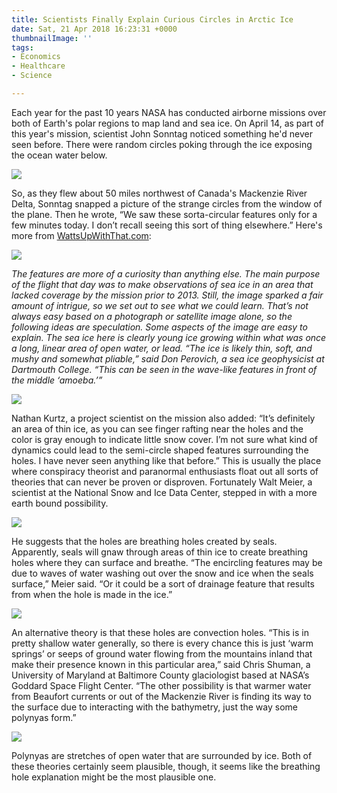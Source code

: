 ```yaml
---
title: Scientists Finally Explain Curious Circles in Arctic Ice
date: Sat, 21 Apr 2018 16:23:31 +0000
thumbnailImage: ''
tags:
- Economics
- Healthcare
- Science

---
```

Each year for the past 10 years NASA has conducted airborne missions over both of Earth's polar regions to map land and sea ice. On April 14, as part of this year's mission, scientist John Sonntag noticed something he'd never seen before. There were random circles poking through the ice exposing the ocean water below. 

[![](http://politicsfocus.com/wp-content/uploads/2018/04/nasa-operation-ice-bridge.jpg)](http://politicsfocus.com/wp-content/uploads/2018/04/nasa-operation-ice-bridge.jpg) 

So, as they flew about 50 miles northwest of Canada's Mackenzie River Delta, Sonntag snapped a picture of the strange circles from the window of the plane. Then he wrote, “We saw these sorta-circular features only for a few minutes today. I don’t recall seeing this sort of thing elsewhere.” Here's more from [WattsUpWithThat.com](https://wattsupwiththat.com/2018/04/20/curious-circles-in-arctic-sea-ice/): 

[![](http://politicsfocus.com/wp-content/uploads/2018/04/arctic-ice-circles.jpg)](http://politicsfocus.com/wp-content/uploads/2018/04/arctic-ice-circles.jpg) 

_The features are more of a curiosity than anything else. The main purpose of the flight that day was to make observations of sea ice in an area that lacked coverage by the mission prior to 2013. Still, the image sparked a fair amount of intrigue, so we set out to see what we could learn. That’s not always easy based on a photograph or satellite image alone, so the following ideas are speculation. Some aspects of the image are easy to explain. The sea ice here is clearly young ice growing within what was once a long, linear area of open water, or lead. “The ice is likely thin, soft, and mushy and somewhat pliable,” said Don Perovich, a sea ice geophysicist at Dartmouth College. “This can be seen in the wave-like features in front of the middle ‘amoeba.’”_ 

[![](http://politicsfocus.com/wp-content/uploads/2018/04/nasa-operation-ice-bridge2.jpg)](http://politicsfocus.com/wp-content/uploads/2018/04/nasa-operation-ice-bridge2.jpg) 

Nathan Kurtz, a project scientist on the mission also added: “It’s definitely an area of thin ice, as you can see finger rafting near the holes and the color is gray enough to indicate little snow cover. I’m not sure what kind of dynamics could lead to the semi-circle shaped features surrounding the holes. I have never seen anything like that before.” This is usually the place where conspiracy theorist and paranormal enthusiasts float out all sorts of theories that can never be proven or disproven. Fortunately Walt Meier, a scientist at the National Snow and Ice Data Center, stepped in with a more earth bound possibility. 

[![](http://politicsfocus.com/wp-content/uploads/2018/04/harp-seal-1024x664.jpg)](http://politicsfocus.com/wp-content/uploads/2018/04/harp-seal.jpg) 

He suggests that the holes are breathing holes created by seals. Apparently, seals will gnaw through areas of thin ice to create breathing holes where they can surface and breathe. “The encircling features may be due to waves of water washing out over the snow and ice when the seals surface,” Meier said. “Or it could be a sort of drainage feature that results from when the hole is made in the ice.” 

[![](http://politicsfocus.com/wp-content/uploads/2018/04/ringed-seal.jpg)](http://politicsfocus.com/wp-content/uploads/2018/04/ringed-seal.jpg) 

An alternative theory is that these holes are convection holes. “This is in pretty shallow water generally, so there is every chance this is just ‘warm springs’ or seeps of ground water flowing from the mountains inland that make their presence known in this particular area,” said Chris Shuman, a University of Maryland at Baltimore County glaciologist based at NASA’s Goddard Space Flight Center. “The other possibility is that warmer water from Beaufort currents or out of the Mackenzie River is finding its way to the surface due to interacting with the bathymetry, just the way some polynyas form.” 

[![](http://politicsfocus.com/wp-content/uploads/2018/04/polynya2.jpg)](http://politicsfocus.com/wp-content/uploads/2018/04/polynya2.jpg) 

Polynyas are stretches of open water that are surrounded by ice. Both of these theories certainly seem plausible, though, it seems like the breathing hole explanation might be the most plausible one.